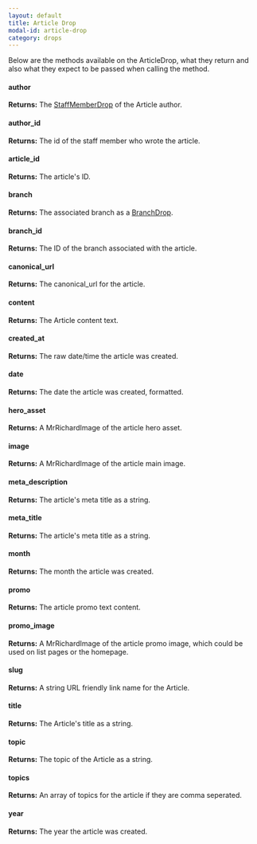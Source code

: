 ```yaml
---
layout: default
title: Article Drop
modal-id: article-drop
category: drops
---
```


Below are the methods available on the ArticleDrop, what they return and also what they expect to be passed when calling the method.

#### author
**Returns:** The [StaffMemberDrop](#staff-member-drop) of the Article author.

#### author_id
**Returns:** The id of the staff member who wrote the article.

#### article_id
**Returns:** The article's ID.

#### branch
**Returns:** The associated branch as a [BranchDrop](#branch-drop).

#### branch_id
**Returns:** The ID of the branch associated with the article.

#### canonical_url
**Returns:** The canonical_url for the article.

#### content
**Returns:** The Article content text.

#### created_at
**Returns:** The raw date/time the article was created.

#### date
**Returns:** The date the article was created, formatted.

#### hero_asset
**Returns:** A MrRichardImage of the article hero asset.

#### image
**Returns:** A MrRichardImage of the article main image.

#### meta_description
**Returns:** The article's meta title as a string.

#### meta_title
**Returns:** The article's meta title as a string.

#### month
**Returns:** The month the article was created.

#### promo
**Returns:** The article promo text content.

#### promo_image
**Returns:** A MrRichardImage of the article promo image, which could be used on list pages or the homepage.

#### slug
**Returns:** A string URL friendly link name for the Article.

#### title
**Returns:** The Article's title as a string.

#### topic
**Returns:** The topic of the Article as a string.

#### topics
**Returns:** An array of topics for the article if they are comma seperated.

#### year
**Returns:** The year the article was created.
